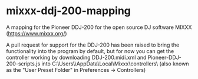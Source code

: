 # mixxx-ddj-200-mapping

A mapping for the Pioneer DDJ-200 for the open source DJ software MIXXX (https://www.mixxx.org/)

A pull request for support for the DDJ-200 has been raised to bring the functionality into the program by default, but for now you can get the controller working by downloading DDJ-200.midi.xml and Pioneer-DDJ-200-scripts.js into C:\Users\\<user>\AppData\Local\Mixxx\controllers\ (also known as the "User Preset Folder" in Preferences -> Controllers)
